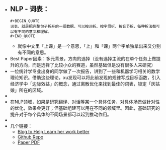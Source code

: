- NLP - 词表：
	-
	  #+BEGIN_QUOTE
	  词表，就是把完整句子拆开的一组数据，可以按词拆、按字母拆、按音节拆，每种拆法都可以有不同的意义和理解。
	  #+END_QUOTE
	- 就像中文里「上课」是一个意思，「上」和「课」两个字单独拿出来又分别有不同的意思。
- Best Paper因素：多元背景，方向的选择（没有选择主流的在单个任务上做提升的方向，而是选择了比较小众的赛道，虽然基础但是没有很多人来研究）
- 一位统计学专业出身的同学做了一次报告，讲到了一些和机器学习相关的数学理论知识。借助这些理论，xu发现可以将此前发现的规律写成目标函数，引入经济学中「边际效益」的概念，通过离散优化来找到最佳的词表，锁定「灰姑娘」所在的区域。
-
- 在NLP领域，如果是研究翻译、对话等某一个具体任务，对具体场景做针对性的优化，效果会更好；但基础组建可以用在不同的领域里。因此，基础研究的提升对于每个具体的不同场景都可以起到推动作用。
-
- 几个链接：
	- [Blog to Help Learn her work better](https://jingjing-nlp.github.io/volt-blog/)
	- [Github Repo](https://github.com/Jingjing-NLP/VOLT)
	- [Paper PDF](https://arxiv.org/pdf/2012.15671.pdf)